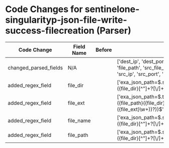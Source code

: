 # Code Changes for sentinelone-singularityp-json-file-write-success-filecreation (Parser)

| Code Change | Field Name | Before | After |
|-------------|------------|--------|-------|
| changed_parsed_fields | N/A |  | ['dest_ip', 'dest_port', 'domain', 'file_dir', 'file_ext', 'file_name', 'file_path', 'src_file_dir', 'src_file_ext', 'src_file_name', 'src_file_path', 'src_ip', 'src_port', 'user'] |
| added_regex_field | file_dir |  | ['exa_json_path=$.sourceProcessInfo.filePath,exa_regex=^(({file_path}({file_dir}[^"]+?[\\\/]+)({file_name}[^"\\\/]+(\.([a-zA-Z]+))))|({=file_dir}[^"]+))', 'exa_json_path=$.targetProcessInfo.tgtFilePath,exa_regex=({file_path}({file_dir}[^"]+[\\\/]+)?({file_name}[^\\\/"]+?(\.({file_ext}\w+))?))$'] |
| added_regex_field | file_ext |  | ['exa_json_path=$.targetProcessInfo.tgtFilePath,exa_regex=({file_path}({file_dir}[^"]+[\\\/]+)?({file_name}[^\\\/"]+?(\.({file_ext}\w+))?))$'] |
| added_regex_field | file_name |  | ['exa_json_path=$.sourceProcessInfo.filePath,exa_regex=^(({file_path}({file_dir}[^"]+?[\\\/]+)({file_name}[^"\\\/]+(\.([a-zA-Z]+))))|({=file_dir}[^"]+))', 'exa_json_path=$.targetProcessInfo.tgtFilePath,exa_regex=({file_path}({file_dir}[^"]+[\\\/]+)?({file_name}[^\\\/"]+?(\.({file_ext}\w+))?))$'] |
| added_regex_field | file_path |  | ['exa_json_path=$.sourceProcessInfo.filePath,exa_regex=^(({file_path}({file_dir}[^"]+?[\\\/]+)({file_name}[^"\\\/]+(\.([a-zA-Z]+))))|({=file_dir}[^"]+))', 'exa_json_path=$.targetProcessInfo.tgtFilePath,exa_regex=({file_path}({file_dir}[^"]+[\\\/]+)?({file_name}[^\\\/"]+?(\.({file_ext}\w+))?))$'] |